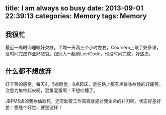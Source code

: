 title: I am always so busy
date: 2013-09-01 22:39:13
categories: Memory
tags: Memory
---

## 我很忙

最近一周时间睡眠好欠缺，平均一天两三个小时左右，Coursera上跟了好多课，没时间完成作业好悲哀。跟别人一起刷LeetCode，也没时间完成，好焦虑。

<!-- more -->

## 什么都不想放弃

好辛苦的感觉，每天4，5点睡觉，8点起床，走在路上都有点昏昏欲睡的好痛苦。注意力集中起来啊，混蛋混蛋啊！不想吐槽了。

JBPM5虐的我欲仙欲死，还有助管工作简直就是对我生命的补刀啊。状态好差好差！想睡个好觉，就是这样！
